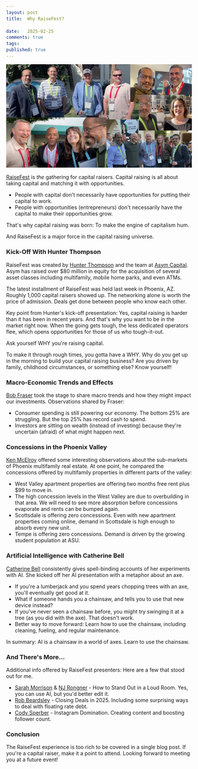```yaml
---
layout: post
title:  Why RaiseFest?

date:   2025-02-25
comments: true
tags: 
published: true
---
```

 
<img src="/images/RaiseFest2025_collage.jpg" width="600" alt="RaiseFest 2025 - RayHightower.com" title="RaiseFest 2025 - RayHightower.com" />   


[RaiseFest](https://raisefest.com) is _the_ gathering for capital raisers. Capital raising is all about taking capital and matching it with opportunities. 

* People with capital don't necessarily have opportunities for putting their capital to work.
* People with opportunities (entrepreneurs) don't necessarily have the capital to make their opportunities grow. 

That's why capital raising was born: To make the engine of capitalism hum.

And RaiseFest is a major force in the capital raising universe.

<!--more-->

### Kick-Off With Hunter Thompson

RaiseFest was created by [Hunter Thompson](https://www.linkedin.com/in/hunterlthompson) and the team at [Asym Capital](https://asymcapital.com/). Asym has raised over $80 million in equity for the acquisition of several asset classes including multifamily, mobile home parks, and even ATMs.

The latest installment of RaiseFest was held last week in Phoenix, AZ. Roughly 1,000 capital raisers showed up. The networking alone is worth the price of admission. Deals get done between people who know each other.


Key point from Hunter's kick-off presentation: Yes, capital raising is harder than it has been in recent years. And that's why you want to be in the market right now. When the going gets tough, the less dedicated operators flee, which opens opportunities for those of us who tough-it-out.

Ask yourself WHY you're raising capital. 

To make it through rough times, you gotta have a WHY. Why do you get up in the morning to build your capital raising business? Are you driven by family, childhood circumstances, or something else? Know yourself!


### Macro-Economic Trends and Effects

[Bob Fraser](https://www.linkedin.com/in/bobfraser10/) took the stage to share macro trends and how they might impact our investments. Observations shared by Fraser:

* Consumer spending is still powering our economy. The bottom 25% are struggling. But the top 25% has record cash to spend.
* Investors are sitting on wealth (instead of investing) because they're uncertain (afraid) of what might happen next.



### Concessions in the Phoenix Valley

[Ken McElroy](https://www.linkedin.com/in/kenmcelroyofficial/) offered some interesting observations about the sub-markets of Phoenix multifamily real estate. At one point, he compared the concessions offered by multifamily properties in different parts of the valley:

* West Valley apartment properties are offering two months free rent plus $99 to move in.
* The high concession levels in the West Valley are due to overbuilding in that area. We will need to see more absorption before concessions evaporate and rents can be bumped again.
* Scottsdale is offering zero concessions. Even with new apartment properties coming online, demand in Scottsdale is high enough to absorb every new unit.
* Tempe is offering zero concessions. Demand is driven by the growing student population at ASU.


### Artificial Intelligence with Catherine Bell

[Catherine Bell](https://www.linkedin.com/in/catherinebell-tig) consistently gives spell-binding accounts of her experiments with AI. She kicked off her AI presentation with a metaphor about an axe.

* If you're a lumberjack and you spend years chopping trees with an axe, you'll eventually get good at it.
* What if someone hands you a chainsaw, and tells you to use that new device instead?
* If you've never seen a chainsaw before, you might try swinging it at a tree (as you did with the axe). That doesn't work.
* Better way to move forward: Learn how to use the chainsaw, including cleaning, fueling, and regular maintenance.

In summary: AI is a chainsaw in a world of axes. Learn to use the chainsaw.

### And There's More...

Additional info offered by RaiseFest presenters: Here are a few that stood out for me.

* [Sarah Morrison](https://www.linkedin.com/in/thesarahmorrison/) & [NJ Rongner](https://www.instagram.com/nj.rongner) - How to Stand Out in a Loud Room. Yes, you can use AI, but you'd better edit it.
* [Rob Beardsley](https://www.linkedin.com/in/rob-beardsley) - Closing Deals in 2025. Including some surprising ways to deal with floating rate debt.
* [Cody Sperber](https://www.linkedin.com/in/codysperber/) - Instagram Domination. Creating content and boosting follower count.

### Conclusion

The RaiseFest experience is too rich to be covered in a single blog post. If you're a capital raiser, make it a point to attend. Looking forward to meeting you at a future event!







